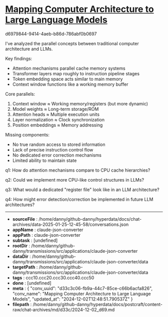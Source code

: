 # [Mapping Computer Architecture to Large Language Models](https://claude.ai/chat/d33c3c06-fb9a-44c7-85ce-c66b6acfa826)

d6979844-9414-4aeb-b86d-786abf0b0697

 I've analyzed the parallel concepts between traditional computer architecture and LLMs.

Key findings:
- Attention mechanisms parallel cache memory systems
- Transformer layers map roughly to instruction pipeline stages
- Token embedding space acts similar to main memory
- Context window functions like a working memory buffer

Core parallels:
1. Context window ≈ Working memory/registers (but more dynamic)
2. Model weights ≈ Long-term storage/ROM
3. Attention heads ≈ Multiple execution units
4. Layer normalization ≈ Clock synchronization
5. Position embeddings ≈ Memory addressing

Missing components:
- No true random access to stored information
- Lack of precise instruction control flow
- No dedicated error correction mechanisms
- Limited ability to maintain state

q1: How do attention mechanisms compare to CPU cache hierarchies?

q2: Could we implement more CPU-like control structures in LLMs?

q3: What would a dedicated "register file" look like in an LLM architecture?

q4: How might error detection/correction be implemented in future LLM architectures?

---

* **sourceFile** : /home/danny/github-danny/hyperdata/docs/chat-archives/data-2025-01-25-12-45-58/conversations.json
* **appName** : claude-json-converter
* **appPath** : claude-json-converter
* **subtask** : [undefined]
* **rootDir** : /home/danny/github-danny/transmissions/src/applications/claude-json-converter
* **dataDir** : /home/danny/github-danny/transmissions/src/applications/claude-json-converter/data
* **targetPath** : /home/danny/github-danny/transmissions/src/applications/claude-json-converter/data
* **tags** : ccc10.ccc20.ccc30.ccc40.ccc50
* **done** : [undefined]
* **meta** : {
  "conv_uuid": "d33c3c06-fb9a-44c7-85ce-c66b6acfa826",
  "conv_name": "Mapping Computer Architecture to Large Language Models",
  "updated_at": "2024-12-02T12:48:51.790537Z"
}
* **filepath** : /home/danny/github-danny/hyperdata/docs/postcraft/content-raw/chat-archives/md/d33c/2024-12-02_d69.md